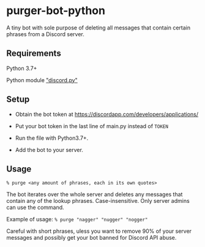 # purger-bot-python
A tiny bot with sole purpose of deleting all messages that contain certain phrases from a Discord server.

## Requirements

Python 3.7+

Python module ["discord.py"](https://discordpy.readthedocs.io/en/latest/intro.html#installing)

## Setup

- Obtain the bot token at https://discordapp.com/developers/applications/

- Put your bot token in the last line of main.py instead of `TOKEN`

- Run the file with Python3.7+.

- Add the bot to your server.

## Usage

`% purge <any amount of phrases, each in its own quotes>` 

The bot iterates over the whole server and deletes any messages that contain any of the lookup phrases. 
Case-insensitive. Only server admins can use the command.

Example of usage: 
`% purge "nagger" "nugger" "nogger"`

Careful with short phrases, uless you want to remove 90% of your server messages and possibly get your bot banned for Discord API abuse.
